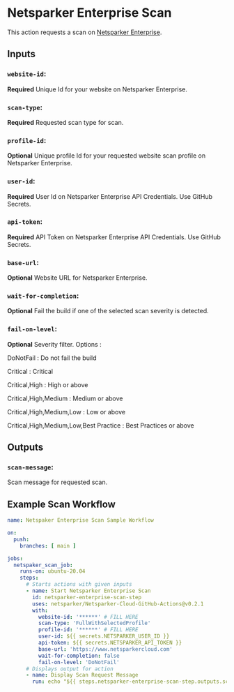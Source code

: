 # Netsparker Enterprise Scan

This action requests a scan on [Netsparker Enterprise](https://www.netsparkercloud.com/).

## Inputs

### `website-id`:

**Required** Unique Id for your website on Netsparker Enterprise.

### `scan-type`:

**Required** Requested scan type for scan.

### `profile-id`:

**Optional** Unique profile Id for your requested website scan profile on Netsparker Enterprise.

### `user-id`:

**Required** User Id on Netsparker Enterprise API Credentials. Use GitHub Secrets.

### `api-token`:

**Required** API Token on Netsparker Enterprise API Credentials. Use GitHub Secrets.

### `base-url`:

**Optional** Website URL for Netsparker Enterprise.

### `wait-for-completion`:

**Optional** Fail the build if one of the selected scan severity is detected.

### `fail-on-level`:

**Optional** Severity filter. Options : 

DoNotFail : Do not fail the build

Critical  : Critical

Critical,High : High or above 

Critical,High,Medium : Medium or above

Critical,High,Medium,Low : Low or above

Critical,High,Medium,Low,Best Practice : Best Practices or above

## Outputs

### `scan-message`:

Scan message for requested scan.

## Example Scan Workflow

```yaml
name: Netspaker Enterprise Scan Sample Workflow

on:
  push:
    branches: [ main ]

jobs:
  netspaker_scan_job:
    runs-on: ubuntu-20.04
    steps:
      # Starts actions with given inputs
      - name: Start Netsparker Enterprise Scan
        id: netsparker-enterprise-scan-step
        uses: netsparker/Netsparker-Cloud-GitHub-Actions@v0.2.1
        with:
          website-id: '******' # FILL HERE
          scan-type: 'FullWithSelectedProfile'
          profile-id: '******' # FILL HERE
          user-id: ${{ secrets.NETSPARKER_USER_ID }}
          api-token: ${{ secrets.NETSPARKER_API_TOKEN }}
          base-url: 'https://www.netsparkercloud.com'
          wait-for-completion: false
          fail-on-level: 'DoNotFail'
      # Displays output for action
      - name: Display Scan Request Message
        run: echo "${{ steps.netsparker-enterprise-scan-step.outputs.scan-message }}" >> $GITHUB_OUTPUT
```
